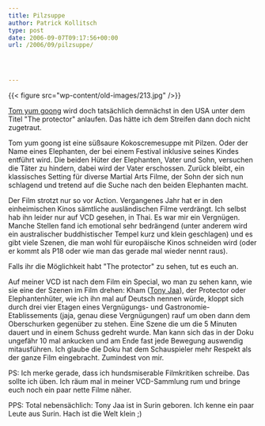 ```yaml
---
title: Pilzsuppe
author: Patrick Kollitsch
type: post
date: 2006-09-07T09:17:56+00:00
url: /2006/09/pilzsuppe/




---
```

{{< figure src="wp-content/old-images/213.jpg" />}}

[Tom yum goong][1] wird doch tatsächlich demnächst in den USA unter dem Titel "The protector" anlaufen. Das hätte ich dem Streifen dann doch nicht zugetraut.

Tom yum goong ist eine süßsaure Kokoscremesuppe mit Pilzen. Oder der Name eines Elephanten, der bei einem Festival inklusive seines Kindes entführt wird. Die beiden Hüter der Elephanten, Vater und Sohn, versuchen die Täter zu hindern, dabei wird der Vater erschossen. Zurück bleibt, ein klassisches Setting für diverse Martial Arts Filme, der Sohn der sich nun schlagend und tretend auf die Suche nach den beiden Elephanten macht.

Der Film strotzt nur so vor Action. Vergangenes Jahr hat er in den einheimischen Kinos sämtliche ausländischen Filme verdrängt. Ich selbst hab ihn leider nur auf VCD gesehen, in Thai. Es war mir ein Vergnügen. Manche Stellen fand ich emotional sehr bedrängend (unter anderem wird ein australischer buddhistischer Tempel kurz und klein geschlagen) und es gibt viele Szenen, die man wohl für europäische Kinos schneiden wird (oder er kommt als P18 oder wie man das gerade mal wieder nennt raus).

Falls ihr die Möglichkeit habt "The protector" zu sehen, tut es euch an.

Auf meiner VCD ist nach dem Film ein Special, wo man zu sehen kann, wie sie eine der Szenen im Film drehen: Kham ([Tony Jaa][2]), der Protector oder Elephantenhüter, wie ich ihn mal auf Deutsch nennen würde, kloppt sich durch drei vier Etagen eines Vergnügungs- und Gastronomie-Etablissements (jaja, genau diese Vergnügungen) rauf um oben dann dem Oberschurken gegenüber zu stehen. Eine Szene die um die 5 Minuten dauert und in einem Schuss gedreht wurde. Man kann sich das in der Doku ungefähr 10 mal ankucken und am Ende fast jede Bewegung auswendig mitausführen. Ich glaube die Doku hat dem Schauspieler mehr Respekt als der ganze Film eingebracht. Zumindest von mir.

PS: Ich merke gerade, dass ich hundsmiserable Filmkritiken schreibe. Das sollte ich üben. Ich räum mal in meiner VCD-Sammlung rum und bringe euch noch ein paar nette Filme näher.

PPS: Total nebensächlich: Tony Jaa ist in Surin geboren. Ich kenne ein paar Leute aus Surin. Hach ist die Welt klein ;)

 [1]: http://imdb.com/title/tt0427954/
 [2]: http://imdb.com/name/nm1388074/
